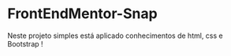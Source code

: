 # FrontEndMentor-Snap

Neste projeto simples está aplicado conhecimentos de html, css e Bootstrap !
